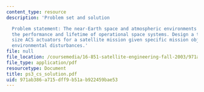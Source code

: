 ```yaml
---
content_type: resource
description: 'Problem set and solution

  Problem statement: The near-Earth space and atmospheric environments strongly influence
  the performance and lifetime of operational space systems. Design a tool that helps
  size ACS actuators for a satellite mission given specific mission objectives and
  environmental disturbances.'
file: null
file_location: /coursemedia/16-851-satellite-engineering-fall-2003/971ab386a715dff9b51ab922459bae53_ps3_cs_solution.pdf
file_type: application/pdf
resourcetype: Document
title: ps3_cs_solution.pdf
uid: 971ab386-a715-dff9-b51a-b922459bae53
---
```


